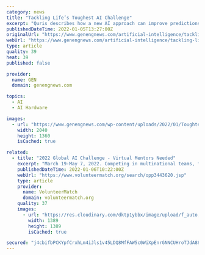```yaml
---
category: news
title: "Tackling Life’s Toughest AI Challenge"
excerpt: "Quris describes how a new AI approach can improve predictions of which drug candidates will work safely in the human body."
publishedDateTime: 2022-01-05T13:27:00Z
originalUrl: "https://www.genengnews.com/artificial-intelligence/tackling-lifes-toughest-ai-challenge/"
webUrl: "https://www.genengnews.com/artificial-intelligence/tackling-lifes-toughest-ai-challenge/"
type: article
quality: 39
heat: 39
published: false

provider:
  name: GEN
  domain: genengnews.com

topics:
  - AI
  - AI Hardware

images:
  - url: "https://www.genengnews.com/wp-content/uploads/2022/01/ToughtestAIChallenge_Quris_Team.jpg"
    width: 2040
    height: 1360
    isCached: true

related:
  - title: "2022 Global AI Challenge - Virtual Mentors Needed"
    excerpt: "March 19-May 7, 2022. Competing in multinational teams, female and male underrepresented college/university students and entrepreneurs from over different countries (ages 18+) will learn foundational cloud skills leveraging AWS,"
    publishedDateTime: 2022-01-06T10:22:00Z
    webUrl: "https://www.volunteermatch.org/search/opp3443620.jsp"
    type: article
    provider:
      name: VolunteerMatch
      domain: volunteermatch.org
    quality: 37
    images:
      - url: "https://res.cloudinary.com/dktp1ybbx/image/upload/f_auto,fl_lossy,q_auto/v1632770244/organization/prod/678749/JwXsTWcUXx.png"
        width: 1389
        height: 1389
        isCached: true

secured: "j4cbifbPCKYpfCrxhLm4iJls1v45LDQ8MfFAW5c0WiXpEnrGNNCUHroTJdA885eb8jWfWRa0ZAJ4lgygiFcTDEpBY9daSjsmcwkwtwnCqa2CNM26eKbEbP7wHcob56QcRqwT4CIKjY4r/7HG7sGLrMcPeRNd1z3k+1Ksym0CVj6VRXfIkVOqYnSw/+0RnVKsyeQJNDRfRMRBNbFzT9rxM39wYvhbaXL1efHq7VqSpbUf6j0OO76t6NlRy2UErEw95fYfOsvFWHJaz4KwAqvMcn4aO+w4Qa57o8ylsiEZpQtzhLKhC2sabWuWRcB0qD8VF2UElOrjsesYQxq/9Nx3vS9a9otBJadyH/v9EvTQCaM=;xfoAAfeKSzwTiXfVxITcsw=="
---
```


